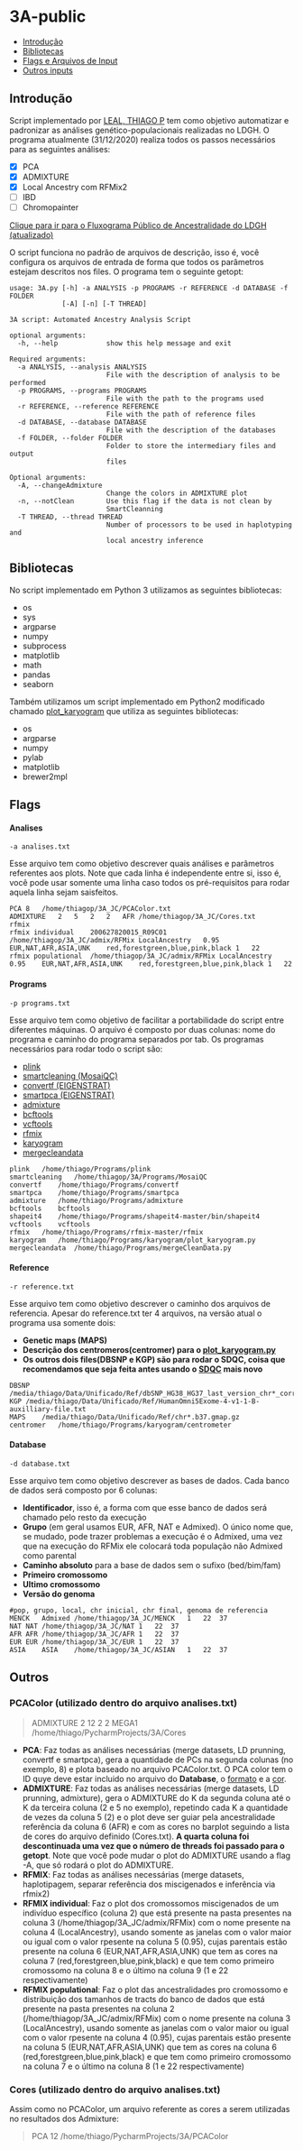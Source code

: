# 3A-public


- [Introdução](#Introduçao)
- [Bibliotecas](#Bibliotecas)
- [Flags e Arquivos de Input](#flags)
- [Outros inputs](#outros)

## Introdução

Script implementado por [LEAL, THIAGO P]( http://lattes.cnpq.br/1908814778674963) tem como objetivo automatizar e padronizar as análises genético-populacionais realizadas no LDGH. O programa atualmente (31/12/2020) realiza todos os passos necessários para as seguintes análises:

- [x] PCA
- [x] ADMIXTURE
- [x] Local Ancestry com RFMix2
- [ ] IBD
- [ ] Chromopainter

[Clique para ir para o Fluxograma Público de Ancestralidade do LDGH (atualizado)](https://github.com/ldgh/3A-public/blob/e278da1f3de28d0863295d88151ec1f25be28b26/ancestry_sptember2022_carol_publico.pdf)

O script funciona no padrão de arquivos de descrição, isso é, você configura os arquivos de entrada de forma que todos os parâmetros estejam descritos nos files.
O programa tem o seguinte getopt:

```
usage: 3A.py [-h] -a ANALYSIS -p PROGRAMS -r REFERENCE -d DATABASE -f FOLDER
             [-A] [-n] [-T THREAD]

3A script: Automated Ancestry Analysis Script

optional arguments:
  -h, --help            show this help message and exit

Required arguments:
  -a ANALYSIS, --analysis ANALYSIS
                        File with the description of analysis to be performed
  -p PROGRAMS, --programs PROGRAMS
                        File with the path to the programs used
  -r REFERENCE, --reference REFERENCE
                        File with the path of reference files
  -d DATABASE, --database DATABASE
                        File with the description of the databases
  -f FOLDER, --folder FOLDER
                        Folder to store the intermediary files and output
                        files

Optional arguments:
  -A, --changeAdmixture
                        Change the colors in ADMIXTURE plot
  -n, --notClean        Use this flag if the data is not clean by
                        SmartCleanning
  -T THREAD, --thread THREAD
                        Number of processors to be used in haplotyping and
                        local ancestry inference
```
## Bibliotecas 
 
No script implementado em Python 3 utilizamos as seguintes bibliotecas:

- os
- sys
- argparse
- numpy
- subprocess
- matplotlib
- math
- pandas
- seaborn

Também utilizamos um script implementado em Python2 modificado chamado [plot_karyogram](https://github.com/armartin/ancestry_pipeline/blob/master/plot_karyogram.py) 
que utiliza as seguintes bibliotecas:

- os
- argparse
- numpy
- pylab
- matplotlib
- brewer2mpl

## Flags

#### Analises

``
-a analises.txt
``

Esse arquivo tem como objetivo descrever quais análises e parâmetros referentes aos plots. Note que cada linha é independente entre si, isso é, você pode usar somente uma linha 
caso todos os pré-requisitos para rodar aquela linha sejam saisfeitos.



```
PCA	8	/home/thiagop/3A_JC/PCAColor.txt
ADMIXTURE	2	5	2	2	AFR	/home/thiagop/3A_JC/Cores.txt
rfmix
rfmix individual	200627820015_R09C01	/home/thiagop/3A_JC/admix/RFMix	LocalAncestry	0.95	EUR,NAT,AFR,ASIA,UNK	red,forestgreen,blue,pink,black	1	22
rfmix populational	/home/thiagop/3A_JC/admix/RFMix	LocalAncestry	0.95	EUR,NAT,AFR,ASIA,UNK	red,forestgreen,blue,pink,black	1	22
```

#### Programs

``
-p programs.txt
``

Esse arquivo tem como objetivo de facilitar a portabilidade do script entre diferentes máquinas. O arquivo é composto por duas colunas: nome do programa e caminho do programa separados por tab.
Os programas necessários para rodar todo o script são:

- [plink](https://www.cog-genomics.org/plink/)
- [smartcleaning (MosaiQC)](https://github.com/ldgh/Smart-cleaning-public)
- [convertf (EIGENSTRAT)](https://github.com/DReichLab/EIG)
- [smartpca (EIGENSTRAT)](https://github.com/DReichLab/EIG)
- [admixture](http://dalexander.github.io/admixture/download.html)
- [bcftools](https://samtools.github.io/bcftools/)
- [vcftools](http://vcftools.sourceforge.net/)
- [rfmix](https://github.com/slowkoni/rfmix)
- [karyogram](https://github.com/ldgh/3A/blob/master/plot_karyogram.py)
- [mergecleandata](https://github.com/ldgh/MergedCleanData)


```
plink	/home/thiago/Programs/plink
smartcleaning	/home/thiagop/3A/Programs/MosaiQC
convertf	/home/thiago/Programs/convertf
smartpca	/home/thiago/Programs/smartpca
admixture	/home/thiago/Programs/admixture
bcftools	bcftools
shapeit4	/home/thiago/Programs/shapeit4-master/bin/shapeit4
vcftools	vcftools
rfmix	/home/thiago/Programs/rfmix-master/rfmix
karyogram	/home/thiago/Programs/karyogram/plot_karyogram.py
mergecleandata	/home/thiago/Programs/mergeCleanData.py
```


#### Reference

``
-r reference.txt
``

Esse arquivo tem como objetivo descrever o caminho dos arquivos de referencia. Apesar do reference.txt ter 4 arquivos, na versão atual o programa usa somente dois:


- **Genetic maps (MAPS)**
- **Descrição dos centromeros(centromer) para o [plot_karyogram.py](https://github.com/armartin/ancestry_pipeline/blob/master/centromeres_hg19.bed)**
- **Os outros dois files(DBSNP e KGP) são para rodar o SDQC, coisa que recomendamos que seja feita antes usando o [SDQC](https://github.com/ldgh/SDQC) mais novo**



```
DBSNP	/media/thiago/Data/Unificado/Ref/dbSNP_HG38_HG37_last_version_chr*_corrected.txt.gz
KGP	/media/thiago/Data/Unificado/Ref/HumanOmni5Exome-4-v1-1-B-auxilliary-file.txt
MAPS	/media/thiago/Data/Unificado/Ref/chr*.b37.gmap.gz
centromer	/home/thiago/Programs/karyogram/centrometer
```



#### Database

``
-d database.txt
``

Esse arquivo tem como objetivo descrever as bases de dados. Cada banco de dados será composto por 6 colunas:

- **Identificador**, isso é, a forma com que esse banco de dados será chamado pelo resto da execução
- **Grupo** (em geral usamos EUR, AFR, NAT e Admixed). O único nome que, se mudado, pode trazer problemas a execução é o Admixed, uma vez que na execução do RFMix ele colocará toda população não Admixed como parental
- **Caminho absoluto** para a base de dados sem o sufixo (bed/bim/fam)
- **Primeiro cromossomo**
- **Ultimo cromossomo**
- **Versão do genoma**



```
#pop, grupo, local, chr inicial, chr final, genoma de referencia
MENCK	Admixed	/home/thiagop/3A_JC/MENCK	1	22	37
NAT	NAT	/home/thiagop/3A_JC/NAT	1	22	37
AFR	AFR	/home/thiagop/3A_JC/AFR	1	22	37
EUR	EUR	/home/thiagop/3A_JC/EUR	1	22	37
ASIA	ASIA	/home/thiagop/3A_JC/ASIAN	1	22	37
```

## Outros

### PCAColor (utilizado dentro do arquivo analises.txt)
>ADMIXTURE	2	12	2	2	MEGA1	/home/thiago/PycharmProjects/3A/Cores


- **PCA**: Faz todas as análises necessárias (merge datasets, LD prunning, convertf e smartpca), gera a quantidade de PCs na segunda colunas (no exemplo, 8) e plota baseado no arquivo PCAColor.txt. O PCA color tem o ID quye deve estar incluido no arquivo do **Database**, o [formato](https://matplotlib.org/3.3.3/api/markers_api.html) e a [cor](https://matplotlib.org/3.1.0/gallery/color/named_colors.html). 
- **ADMIXTURE**: Faz todas as análises necessárias (merge datasets, LD prunning, admixture), gera o ADMIXTURE do K da segunda coluna até o K da terceira coluna (2 e 5 no exemplo), repetindo cada K a quantidade de vezes da coluna 5 (2) e o plot deve ser guiar pela ancestralidade referência da coluna 6 (AFR) e com as cores no barplot seguindo a lista de cores do arquivo definido (Cores.txt).  **A quarta coluna foi descontinuada uma vez que o número de threads foi passado para o getopt**. Note que você pode mudar o plot do ADMIXTURE usando a flag -A, que só rodará o plot do ADMIXTURE.
- **RFMIX**: Faz todas as análises necessárias (merge datasets, haplotipagem, separar referência dos miscigenados e inferência via rfmix2)
- **RFMIX individual**: Faz o plot dos cromossomos miscigenados de um indivíduo específico (coluna 2) que está presente na pasta presentes na coluna 3 (/home/thiagop/3A_JC/admix/RFMix) com o nome presente na coluna 4 (LocalAncestry), usando somente as janelas com o valor maior ou igual com o valor rpesente na coluna 5 (0.95), cujas parentais estão presente na coluna 6 (EUR,NAT,AFR,ASIA,UNK) que tem as cores na coluna 7 (red,forestgreen,blue,pink,black) e que tem como primeiro cromossomo na coluna 8 e o último na coluna 9 (1 e 22 respectivamente) 
- **RFMIX populational**: Faz o plot das ancestralidades pro cromossomo e distribuição dos tamanhos de tracts do banco de dados que está presente na pasta presentes na coluna 2 (/home/thiagop/3A_JC/admix/RFMix) com o nome presente na coluna 3 (LocalAncestry), usando somente as janelas com o valor maior ou igual com o valor rpesente na coluna 4 (0.95), cujas parentais estão presente na coluna 5 (EUR,NAT,AFR,ASIA,UNK) que tem as cores na coluna 6 (red,forestgreen,blue,pink,black) e que tem como primeiro cromossomo na coluna 7 e o último na coluna 8 (1 e 22 respectivamente) 

### Cores (utilizado dentro do arquivo analises.txt)

Assim como no PCAColor, um arquivo referente as cores a serem utilizadas no resultados dos Admixture:



> PCA	12	/home/thiago/PycharmProjects/3A/PCAColor


